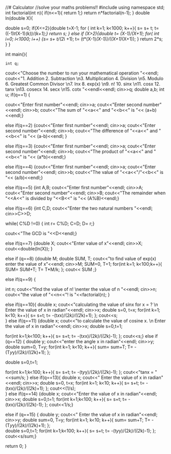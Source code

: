 //# Calculator
//solve your maths problems!!
#include<iostream>
using namespace std;
int factorial(int n){
    if(n<=1){ 
        return 1;}
    return n*factorial(n-1);
}
double ln(double X){
    
double s=0;
 if(X<=2){double t=X-1;
 for ( int k=1; k<1000; k++){
    s= s+ t;
    t= ((-1)*t*(X-1)*(k))/(k+1);}
    return s;
}
else if (X>2){double t= (X-1)/(X+1);
for( int i=0; i<1000; i++)
{s= s+ t/(2*i +1);
t= (t*(X-1)*(X-1))/((X+1)*(X+1));
}
return 2*s; }
}

int main(){

    int q;
cout<<"Choose the number to run your mathematical operation "<<endl;
cout<<"1. Addition          2. Subtraction \n3. Multiplication    4. Division \n5. Modulo            6. Greatest Common Divisor \n7. lnx               8. exp(x) \n9. n!               10. sinx \n11. cosx            12. tanx \n13. cosecx          14. secx \n15. cotx  "<<endl<<endl;
cin>>q;
double a,b;
int u; 
if(q==1)
{

cout<<"Enter first number"<<endl;
cin>>a;
cout<<"Enter second number"<<endl;
cin>>b;
cout<<"The sum of "<<a<<" and "<<b<<" is "<< (a+b)<<endl;}


else if(q==2) 
{cout<<"Enter first number"<<endl;
cin>>a;
cout<<"Enter second number"<<endl;
cin>>b;
cout<<"The difference of "<<a<<" and "<<b<<" is "<< (a-b)<<endl;
}

else if(q==3) 
{cout<<"Enter first number"<<endl;
cin>>a;
cout<<"Enter second number"<<endl;
cin>>b;
cout<<"The product of "<<a<<" and "<<b<<" is "<< (a*b)<<endl;}


else if(q==4) 
{cout<<"Enter first number"<<endl;
cin>>a;
cout<<"Enter second number"<<endl;
cin>>b;
cout<<"The value of "<<a<<"/"<<b<<" is "<< (a/b)<<endl;}


else if(q==5) 
{int A,B;
cout<<"Enter first number"<<endl;
cin>>A;
cout<<"Enter second number"<<endl;
cin>>B;
cout<<"The remainder when "<<A<<" is divided by "<<B<<" is "<< (A%B)<<endl;}

else if(q==6) 
{int C,D;
cout<<"Enter the two natural numbers "<<endl;
cin>>C>>D;

while( C%D !=0)
{ int r= C%D;
C=D;
D= r;}

cout<<"The GCD is "<<D<<endl;}


else if(q==7)
{double X;
cout<<"Enter value of x"<<endl;
cin>>X;
cout<<double(ln(X)); } 


else if (q==8) 
{double M;
double SUM, T;
cout<<"to find value of exp(x) enter the value of x"<<endl;
cin>>M;
 SUM=0, T=1;
for(int k=1; k<100;k++){
    SUM= SUM+T;
    T= T*M/k;
};
cout<< SUM ;}

else if(q==9) 
{

int n;
    cout<<"find the value of n! \nenter the value of n "<<endl;
    cin>>n;
    cout<<"the value of "<<n<<"! is "<<factorial(n);
}

else if(q==10){
  double x;
cout<<"calculating the value of sinx for x = ? \n Enter the value of x in radian"<<endl;
cin>>x;
double s=0, t=x;
for(int k=1; k<10; k++){
    s= s+t;
    t= -(t*x*x)/(2*k)/((2*k)+1);
};
cout<<s;  
}
else if(q==11)
{double x;
cout<<"to calculate the value of cosine x. \n Enter the value of x in radian"<<endl;
cin>>x;
double s=0,t=1;

for(int k=1;k<100; k++){
s= s+t;
t= -(t*x*x)/(2*k)/((2*k)-1);
};
cout<<s;}
else if (q==12)
{
    double y;
cout<<"enter the angle x in radian"<<endl;
cin>>y;
double sum=0, T=y;
for(int k=1; k<10; k++){
    sum= sum+T;
    T= -(T*y*y)/(2*k)/((2*k)+1);
};
    

double s=0,t=1;

for(int k=1;k<100; k++){
s= s+t;
t= -(t*y*y)/(2*k)/((2*k)-1);
};
cout<<"tanx = "<<sum/s;
}
else if(q==13){
    double x;
cout<<" Enter the value of x in radian"<<endl;
cin>>x;
double s=0, t=x;
for(int k=1; k<10; k++){
    s= s+t;
    t= -(t*x*x)/(2*k)/((2*k)+1);
};
cout<<(1/s);  
}
else if(q==14)
{double x;
cout<<"Enter the value of x in radian"<<endl;
cin>>x;
double s=0,t=1;
for(int k=1;k<100; k++){
s= s+t;
t= -(t*x*x)/(2*k)/((2*k)-1);
};
cout<<1/s;}

else if (q==15)
{    double y;
cout<<" Enter the value of x in radian"<<endl;
cin>>y;
double sum=0, T=y;
for(int k=1; k<10; k++){
    sum= sum+T;
    T= -(T*y*y)/(2*k)/((2*k)+1);
};    
double s=0,t=1;
for(int k=1;k<100; k++){
s= s+t;
t= -(t*y*y)/(2*k)/((2*k)-1);
};
cout<<s/sum;}

return 0;
}
